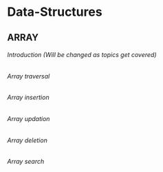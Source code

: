 # Data-Structures
## ARRAY ##
###### Introduction (Will be changed as topics get covered)
###### Array traversal
###### Array insertion
###### Array updation
###### Array deletion
###### Array search
